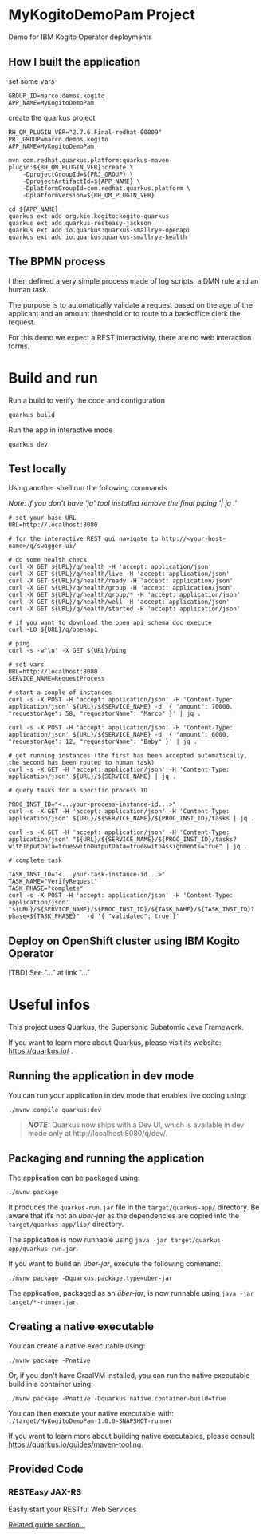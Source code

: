 # MyKogitoDemoPam Project

Demo for IBM Kogito Operator deployments

## How I built the application

set some vars
```
GROUP_ID=marco.demos.kogito
APP_NAME=MyKogitoDemoPam
```

create the quarkus project
```
RH_QM_PLUGIN_VER="2.7.6.Final-redhat-00009"
PRJ_GROUP=marco.demos.kogito
APP_NAME=MyKogitoDemoPam

mvn com.redhat.quarkus.platform:quarkus-maven-plugin:${RH_QM_PLUGIN_VER}:create \
	-DprojectGroupId=${PRJ_GROUP} \
	-DprojectArtifactId=${APP_NAME} \
	-DplatformGroupId=com.redhat.quarkus.platform \
	-DplatformVersion=${RH_QM_PLUGIN_VER}

cd ${APP_NAME}
quarkus ext add org.kie.kogito:kogito-quarkus
quarkus ext add quarkus-resteasy-jackson
quarkus ext add io.quarkus:quarkus-smallrye-openapi
quarkus ext add io.quarkus:quarkus-smallrye-health
```


## The BPMN process


I then defined a very simple process made of log scripts, a DMN rule and an human task.

The purpose is to automatically validate a request based on the age of the applicant and an amount threshold or to route to a backoffice clerk the request.

For this demo we expect a REST interactivity, there are no web interaction forms.

# Build and run

Run a build to verify the code and configuration

```
quarkus build
```

Run the app in interactive mode

```
quarkus dev
```

## Test locally

Using another shell run the following commands

<i>Note: if you don't have 'jq' tool installed remove the final piping '| jq .'</i>

```
# set your base URL
URL=http://localhost:8080

# for the interactive REST gui navigate to http://<your-host-name>/q/swagger-ui/

# do some health check
curl -X GET ${URL}/q/health -H 'accept: application/json'
curl -X GET ${URL}/q/health/live -H 'accept: application/json'
curl -X GET ${URL}/q/health/ready -H 'accept: application/json'
curl -X GET ${URL}/q/health/group -H 'accept: application/json'
curl -X GET ${URL}/q/health/group/* -H 'accept: application/json'
curl -X GET ${URL}/q/health/well -H 'accept: application/json'
curl -X GET ${URL}/q/health/started -H 'accept: application/json'

# if you want to download the open api schema doc execute
curl -LO ${URL}/q/openapi

# ping
curl -s -w"\n" -X GET ${URL}/ping

# set vars
URL=http://localhost:8080
SERVICE_NAME=RequestProcess

# start a couple of instances
curl -s -X POST -H 'accept: application/json' -H 'Content-Type: application/json' ${URL}/${SERVICE_NAME} -d '{ "amount": 70000, "requestorAge": 58, "requestorName": "Marco" }' | jq .

curl -s -X POST -H 'accept: application/json' -H 'Content-Type: application/json' ${URL}/${SERVICE_NAME} -d '{ "amount": 6000, "requestorAge": 12, "requestorName": "Baby" }' | jq .

# get running instances (the first has been accepted automatically, the second has been routed to human task)
curl -s -X GET -H 'accept: application/json' -H 'Content-Type: application/json' ${URL}/${SERVICE_NAME} | jq .

# query tasks for a specific process ID

PROC_INST_ID="<...your-process-instance-id...>"
curl -s -X GET -H 'accept: application/json' -H 'Content-Type: application/json' ${URL}/${SERVICE_NAME}/${PROC_INST_ID}/tasks | jq .

curl -s -X GET -H 'accept: application/json' -H 'Content-Type: application/json' "${URL}/${SERVICE_NAME}/${PROC_INST_ID}/tasks?withInputData=true&withOutputData=true&withAssignments=true" | jq .

# complete task

TASK_INST_ID="<...your-task-instance-id...>"
TASK_NAME="VerifyRequest"
TASK_PHASE="complete"
curl -s -X POST -H 'accept: application/json' -H 'Content-Type: application/json' "${URL}/${SERVICE_NAME}/${PROC_INST_ID}/${TASK_NAME}/${TASK_INST_ID}?phase=${TASK_PHASE}"  -d '{ "validated": true }'

```

## Deploy on OpenShift cluster using IBM Kogito Operator

[TBD] See "..." at link "..."


# Useful infos

This project uses Quarkus, the Supersonic Subatomic Java Framework.

If you want to learn more about Quarkus, please visit its website: https://quarkus.io/ .

## Running the application in dev mode

You can run your application in dev mode that enables live coding using:
```shell script
./mvnw compile quarkus:dev
```

> **_NOTE:_**  Quarkus now ships with a Dev UI, which is available in dev mode only at http://localhost:8080/q/dev/.

## Packaging and running the application

The application can be packaged using:
```shell script
./mvnw package
```
It produces the `quarkus-run.jar` file in the `target/quarkus-app/` directory.
Be aware that it’s not an _über-jar_ as the dependencies are copied into the `target/quarkus-app/lib/` directory.

The application is now runnable using `java -jar target/quarkus-app/quarkus-run.jar`.

If you want to build an _über-jar_, execute the following command:
```shell script
./mvnw package -Dquarkus.package.type=uber-jar
```

The application, packaged as an _über-jar_, is now runnable using `java -jar target/*-runner.jar`.

## Creating a native executable

You can create a native executable using: 
```shell script
./mvnw package -Pnative
```

Or, if you don't have GraalVM installed, you can run the native executable build in a container using: 
```shell script
./mvnw package -Pnative -Dquarkus.native.container-build=true
```

You can then execute your native executable with: `./target/MyKogitoDemoPam-1.0.0-SNAPSHOT-runner`

If you want to learn more about building native executables, please consult https://quarkus.io/guides/maven-tooling.

## Provided Code

### RESTEasy JAX-RS

Easily start your RESTful Web Services

[Related guide section...](https://quarkus.io/guides/getting-started#the-jax-rs-resources)
